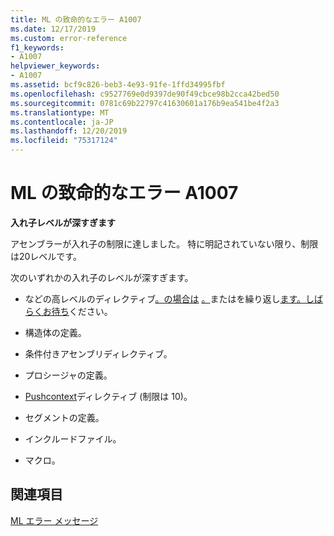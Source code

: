 ```yaml
---
title: ML の致命的なエラー A1007
ms.date: 12/17/2019
ms.custom: error-reference
f1_keywords:
- A1007
helpviewer_keywords:
- A1007
ms.assetid: bcf9c826-beb3-4e93-91fe-1ffd34995fbf
ms.openlocfilehash: c9527769e0d9397de90f49cbce98b2cca42bed50
ms.sourcegitcommit: 0781c69b22797c41630601a176b9ea541be4f2a3
ms.translationtype: MT
ms.contentlocale: ja-JP
ms.lasthandoff: 12/20/2019
ms.locfileid: "75317124"
---
```

# <a name="ml-fatal-error-a1007"></a>ML の致命的なエラー A1007

**入れ子レベルが深すぎます**

アセンブラーが入れ子の制限に達しました。 特に明記されていない限り、制限は20レベルです。

次のいずれかの入れ子のレベルが深すぎます。

- などの高レベルのディレクティブ[。の場合は](dot-if.md) [。](dot-repeat.md)またはを繰り返し[ます。しばらくお待ち](dot-while.md)ください。

- 構造体の定義。

- 条件付きアセンブリディレクティブ。

- プロシージャの定義。

- [Pushcontext](pushcontext.md)ディレクティブ (制限は 10)。

- セグメントの定義。

- インクルードファイル。

- マクロ。

## <a name="see-also"></a>関連項目

[ML エラー メッセージ](ml-error-messages.md)
